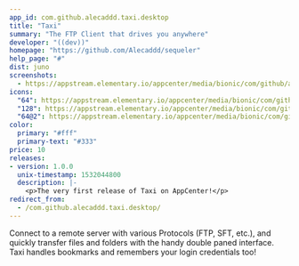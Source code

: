```yaml
---
app_id: com.github.alecaddd.taxi.desktop
title: "Taxi"
summary: "The FTP Client that drives you anywhere"
developer: "((dev))"
homepage: "https://github.com/Alecaddd/sequeler"
help_page: "#"
dist: juno
screenshots:
  - https://appstream.elementary.io/appcenter/media/bionic/com/github/alecaddd.taxi.desktop/44A65467852452000768F94FBB962557/screenshots/image-1_orig.png
icons:
  "64": https://appstream.elementary.io/appcenter/media/bionic/com/github/alecaddd.taxi.desktop/44A65467852452000768F94FBB962557/icons/64x64/com.github.alecaddd.taxi_com.github.alecaddd.taxi.png
  "128": https://appstream.elementary.io/appcenter/media/bionic/com/github/alecaddd.taxi.desktop/44A65467852452000768F94FBB962557/icons/128x128/com.github.alecaddd.taxi_com.github.alecaddd.taxi.png
  "64@2": https://appstream.elementary.io/appcenter/media/bionic/com/github/alecaddd.taxi.desktop/44A65467852452000768F94FBB962557/icons/64x64@2/com.github.alecaddd.taxi_com.github.alecaddd.taxi.png
color:
  primary: "#fff"
  primary-text: "#333"
price: 10
releases:
- version: 1.0.0
  unix-timestamp: 1532044800
  description: |-
    <p>The very first release of Taxi on AppCenter!</p>
redirect_from:
  - /com.github.alecaddd.taxi.desktop/
---
```


<p>Connect to a remote server with various Protocols (FTP, SFT, etc.), and quickly transfer files and folders with the handy double paned interface. Taxi handles bookmarks and remembers your login credentials too!</p>